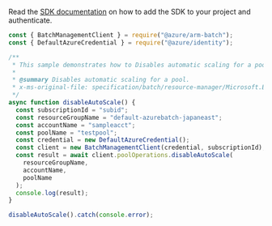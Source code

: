 Read the [SDK documentation](https://github.com/Azure/azure-sdk-for-js/blob/%40azure%2Farm-batch_7.1.0/sdk/batch/arm-batch/README.md) on how to add the SDK to your project and authenticate.

```javascript
const { BatchManagementClient } = require("@azure/arm-batch");
const { DefaultAzureCredential } = require("@azure/identity");

/**
 * This sample demonstrates how to Disables automatic scaling for a pool.
 *
 * @summary Disables automatic scaling for a pool.
 * x-ms-original-file: specification/batch/resource-manager/Microsoft.Batch/stable/2022-01-01/examples/PoolDisableAutoScale.json
 */
async function disableAutoScale() {
  const subscriptionId = "subid";
  const resourceGroupName = "default-azurebatch-japaneast";
  const accountName = "sampleacct";
  const poolName = "testpool";
  const credential = new DefaultAzureCredential();
  const client = new BatchManagementClient(credential, subscriptionId);
  const result = await client.poolOperations.disableAutoScale(
    resourceGroupName,
    accountName,
    poolName
  );
  console.log(result);
}

disableAutoScale().catch(console.error);
```
